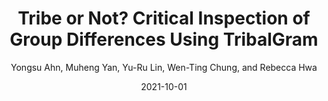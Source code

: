 ---
title: "Tribe or Not? Critical Inspection of Group Differences Using TribalGram"
collection: publications
permalink: /publication/p5-tiis-2021-tribalgram
date: 2021-10-01
venue: 'TiiS 2021'
author: 'Yongsu Ahn, Muheng Yan, Yu-Ru Lin, Wen-Ting Chung, and Rebecca Hwa'
paperurl: 'http://academicpages.github.io/files/paper3.pdf'
citation: 'Your Name, You. (2015). &quot;Paper Title Number 3.&quot; <i>Journal 1</i>. 1(3).'
---